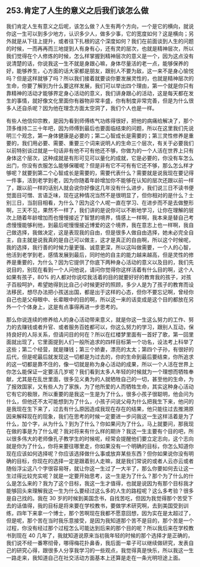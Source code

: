 ## 253.肯定了人生的意义之后我们该怎么做
我们肯定人生有意义之后呢，该怎么做？人生有两个方向，一个是它的横向，就说你这一生可以到多少地方，认识多少人，做多少事，它的宽度如何？这是横向；另外就是从下往上提升，或者往下扎根的这个深度如何？我们在前面谈到人生的问题的时候，一而再再而三地提到人有身有心，还有灵的层次，也就是精神层次，所以我们觉得在个人修炼的时候，怎么样掌握到精神层次的意义是一个，因为这点没有说清楚的话，你说我这一生不就是身跟心嘛，身体尽量活的老一点，能够保养的好，能够养生，心方面的话大家都是朋友，跟别人不要为敌，这一来不是身心愉悦吗？但是这样就够了吗？所以我们接着就要谈你要发展灵性的，也就是精神层次的生命，你要了解到为什么要这样发展，我们可以举出四个理由，第一个就是你只有靠精神的活动才能够界定身心活动的意义，我们讲身跟心的活动，这是每天都在发生的事情，就好像文化里面你有器物非常丰盛，你有制度非常完善，但是为什么很多人还自杀呢？因为他在理念方面太空洞了，我们个人也是一样。


有些人他信仰宗教，是因为看到师傅练气功练得很好，把他的病痛给解决了，那个顶多维持二三十年吧，因为师傅到最后也要面临结束的问题，所以在这里我们先说明三个观念，第一身体健康是必要的；第二心智成长是需要的；第三灵性修养是重要的，我们用必要、需要、重要三个词来说明人的生命三个层次，有关于必要我们以前特别谈过就是一句话非有他不可有他还不够，你做为的一个人活在世界上只有身体这个层次，这种成就是有形可见可以量化的成就，它是必要的，你没有车怎么出门，你没有衣服怎么能够保暖呢？但是非有它不可有有它还不够，那么怎么样才够呢？就要到第二个心智成长是需要的，需要代表什么？需要就是说我现在要记得一件事，活到老学到老，因为你随着年龄增加你不能够在认知的层次还跟以前一样了，跟以前一样的话别人就会说你好像这几年没有什么进步，我们说三日不读书便觉面目可憎、言语乏味，现在这种情况当然不是很明显了，但你相对的是什么？士别三日，当刮目相看，为什么？因为这个人呢一直在学习、在进步而不是去做整形啊，三天不见，果然不一样了，我们讲的是说你可以不断地学习，让你在理解的层次上随着年龄增加而也慢慢接近了智慧的境界，情感上一样啊，我本来是替自己考虑慢慢能够利他，到最后呢慢慢接近博爱的这个境界，我在意志上也一样啊，我自己做选择，我做决定，这是表现我的自由，但是很多人做自由选择，她未必完全自主，自主就是说我真的是自己可以做主，这才是真正的自由啊，所以这个时候呢，我的选择，我行善的时候力量更强、诚意更深，所以这叫做需要，一个人的心智，他活到老学到老，感情发展到最后，同时他的自主的能力越来越高，但是灵性的修养是重要的，为什么？因为它提供了你底下两种身心活动的意义以及目的，我们先说目的，别现在看到一个人问他说，请问你觉得你这样活着有什么目的啊，这个人如果有孩子，80% 的人都对你说哎我活着的目的就要好好的教育我的孩子，对孩子百般呵护，希望她得到比自己小时候更好的照顾，多少人是为了孩子的教育而设法移民，想尽办法把小孩送出国，都是出于这样的心态，但你不要忘记啊，曾经你自己也是父母眼中、长辈眼中的目的啊，所以这一来的话变成是这个目的都放在另外一个个体身上，这是有点事得再进一步思考的。


那么你说连续的修养给人的身心活动带来意义，就是你这一生这么努力的工作、努力的去赚钱或者升官、或者服务百姓都可以，你这么努力的学习，跟别人互动，保持良好的人际关系，但请问目的何在？所以在红楼梦里面有一首好了歌，第一回里面就出现了，它里面提到人们一般所追求的四样目标第一个功名，设法考上科举了这些；第二个经营，就是赚钱；第三个娇妻，漂亮的太太；第四个子孙，有很好的后代，但是呢最后就发现这一切都是为过去的，你的生命到最后要结束，你所追求的这一切都是靠不住的，像一切就是称为身心活动的成果，所以一个人活在世界上你怎么能保证一定要活几岁呢？我们看到太多人年轻的时候就为一个理想而牺牲奉献，尤其是在乱世里面，很多见义勇为的人就牺牲自己的一切，甚至他的生命，为了报效国家，又有些人为了家族，为了他所爱的人而牺牲生命，其实这种身心活动它有它的极限，所以重要的是我这一生是为了什么，很多小孩子很聪明，他会问为什么，但他还不太可能想到为了什么，小孩子问说父母为什么把我生下来，他问的是我现在生下来了，过去有什么原因造成我现在存在的结果，他只能往过去推溯原因来解释现在的现象，我们在思考的时候一定要进一步问我这一生这样活着是为了什么，加个字，从为什么？到为了什么？你如果问为了什么，马上就要问，那我现在做的事是为了什么呢？我对将来有什么样的期许？我这一生主要有个目的吧，所以很多伟大的老师像孔子教学生的时候呢，经常会提醒他们要立定志向，这个志向就是你为了什么，你将来要往哪里走，你如果没有一个明确的目标，你怎么知道你现在应该如何选择呢？你应该选择做什么事或放弃某些东西？但你如果说你没有明确的目标，你现在的选择一定是跟着别人走嘛，就是我们常说的或者人云亦云或者随俗浮尘这八个字很容易呀，就让你这一生过了一大半了，那么你要如何去让这一生过得比较充实呢？就是一定要开始思考，这一生是为了什么？那个为了什么的什么是怎么来的？我为了这个目标，我这一生才值得，也就是说因为有那个目标我才能够回头来理解我这一生为什么要经过这么多的人生的路程呢？这么多考验？很多是自己找的。我在 30 岁的时候到美国念书，自找苦吃，但因为我觉得那个苦受下去的话值得，我的目标是将来要在学校教书，要做学术研究啊，去到美国受到训练，四年下来拿一个博士，那个苦啊现在我都不愿意回想，因为实在是太超过了，但是呢，那个苦在当时我乐意接受，是因为我知道那个苦不是目的，那个苦是一个过程，你没有经过那个过程怎么可能达到后来的那个目的呢？所以我后来在学校教书到现在 40 几年了，我就知道说原来当初我年轻的时候的那个选择才是正确的，我们说不经一番寒彻骨，哪得梅花扑鼻香，我后面一辈子可以继续做研究，发表自己的研究心得，跟很多人分享我学习的一些观点，我觉得真是快乐，所以我这一生一路走来，我知道自己在社交活动方面基本上还算是走在一条光明坦途上面。

